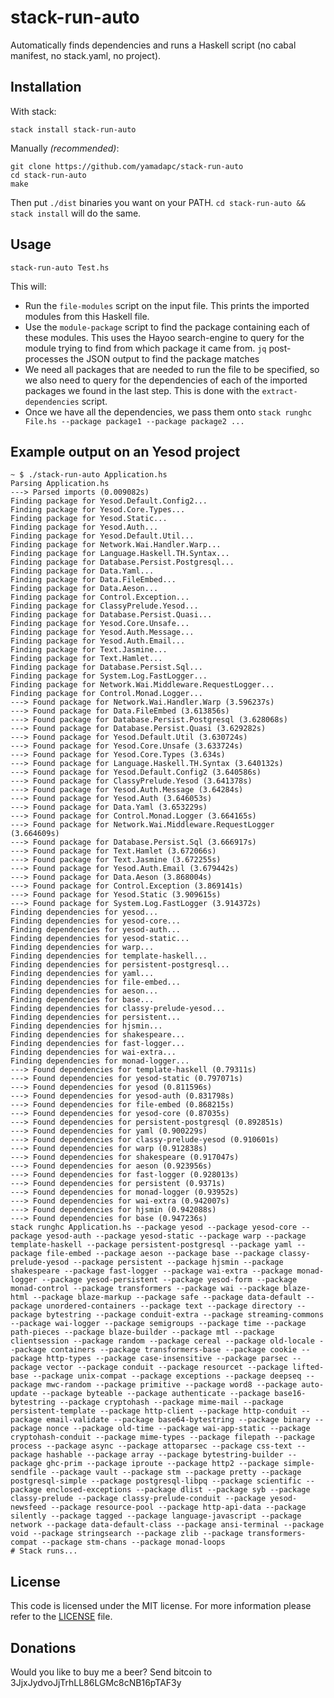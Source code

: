stack-run-auto
==============
Automatically finds dependencies and runs a Haskell script (no cabal manifest,
no stack.yaml, no project).

## Installation
With stack:
```
stack install stack-run-auto
```
Manually *(recommended)*:
```
git clone https://github.com/yamadapc/stack-run-auto
cd stack-run-auto
make
```
Then put `./dist` binaries you want on your PATH. `cd stack-run-auto && stack install`
will do the same.

## Usage
```
stack-run-auto Test.hs
```

This will:
- Run the `file-modules` script on the input file. This prints the imported
  modules from this Haskell file.
- Use the `module-package` script to find the package containing each of these
  modules. This uses the Hayoo search-engine to query for the module trying to
  find from which package it came from. `jq` post-processes the JSON output to
  find the package matches
- We need all packages that are needed to run the file to be specified, so we
  also need to query for the dependencies of each of the imported packages we
  found in the last step. This is done with the `extract-dependencies` script.
- Once we have all the dependencies, we pass them onto
  `stack runghc File.hs --package package1 --package package2 ...`

## Example output on an Yesod project
```
~ $ ./stack-run-auto Application.hs
Parsing Application.hs
---> Parsed imports (0.009082s)
Finding package for Yesod.Default.Config2...
Finding package for Yesod.Core.Types...
Finding package for Yesod.Static...
Finding package for Yesod.Auth...
Finding package for Yesod.Default.Util...
Finding package for Network.Wai.Handler.Warp...
Finding package for Language.Haskell.TH.Syntax...
Finding package for Database.Persist.Postgresql...
Finding package for Data.Yaml...
Finding package for Data.FileEmbed...
Finding package for Data.Aeson...
Finding package for Control.Exception...
Finding package for ClassyPrelude.Yesod...
Finding package for Database.Persist.Quasi...
Finding package for Yesod.Core.Unsafe...
Finding package for Yesod.Auth.Message...
Finding package for Yesod.Auth.Email...
Finding package for Text.Jasmine...
Finding package for Text.Hamlet...
Finding package for Database.Persist.Sql...
Finding package for System.Log.FastLogger...
Finding package for Network.Wai.Middleware.RequestLogger...
Finding package for Control.Monad.Logger...
---> Found package for Network.Wai.Handler.Warp (3.596237s)
---> Found package for Data.FileEmbed (3.613856s)
---> Found package for Database.Persist.Postgresql (3.628068s)
---> Found package for Database.Persist.Quasi (3.629282s)
---> Found package for Yesod.Default.Util (3.630724s)
---> Found package for Yesod.Core.Unsafe (3.633724s)
---> Found package for Yesod.Core.Types (3.634s)
---> Found package for Language.Haskell.TH.Syntax (3.640132s)
---> Found package for Yesod.Default.Config2 (3.640586s)
---> Found package for ClassyPrelude.Yesod (3.641378s)
---> Found package for Yesod.Auth.Message (3.64284s)
---> Found package for Yesod.Auth (3.646053s)
---> Found package for Data.Yaml (3.653229s)
---> Found package for Control.Monad.Logger (3.664165s)
---> Found package for Network.Wai.Middleware.RequestLogger (3.664609s)
---> Found package for Database.Persist.Sql (3.666917s)
---> Found package for Text.Hamlet (3.672066s)
---> Found package for Text.Jasmine (3.672255s)
---> Found package for Yesod.Auth.Email (3.679442s)
---> Found package for Data.Aeson (3.868004s)
---> Found package for Control.Exception (3.869141s)
---> Found package for Yesod.Static (3.909615s)
---> Found package for System.Log.FastLogger (3.914372s)
Finding dependencies for yesod...
Finding dependencies for yesod-core...
Finding dependencies for yesod-auth...
Finding dependencies for yesod-static...
Finding dependencies for warp...
Finding dependencies for template-haskell...
Finding dependencies for persistent-postgresql...
Finding dependencies for yaml...
Finding dependencies for file-embed...
Finding dependencies for aeson...
Finding dependencies for base...
Finding dependencies for classy-prelude-yesod...
Finding dependencies for persistent...
Finding dependencies for hjsmin...
Finding dependencies for shakespeare...
Finding dependencies for fast-logger...
Finding dependencies for wai-extra...
Finding dependencies for monad-logger...
---> Found dependencies for template-haskell (0.79311s)
---> Found dependencies for yesod-static (0.797071s)
---> Found dependencies for yesod (0.811596s)
---> Found dependencies for yesod-auth (0.831798s)
---> Found dependencies for file-embed (0.868215s)
---> Found dependencies for yesod-core (0.87035s)
---> Found dependencies for persistent-postgresql (0.892851s)
---> Found dependencies for yaml (0.900229s)
---> Found dependencies for classy-prelude-yesod (0.910601s)
---> Found dependencies for warp (0.912838s)
---> Found dependencies for shakespeare (0.917047s)
---> Found dependencies for aeson (0.923956s)
---> Found dependencies for fast-logger (0.928013s)
---> Found dependencies for persistent (0.9371s)
---> Found dependencies for monad-logger (0.93952s)
---> Found dependencies for wai-extra (0.942007s)
---> Found dependencies for hjsmin (0.942088s)
---> Found dependencies for base (0.947236s)
stack runghc Application.hs --package yesod --package yesod-core --package yesod-auth --package yesod-static --package warp --package template-haskell --package persistent-postgresql --package yaml --package file-embed --package aeson --package base --package classy-prelude-yesod --package persistent --package hjsmin --package shakespeare --package fast-logger --package wai-extra --package monad-logger --package yesod-persistent --package yesod-form --package monad-control --package transformers --package wai --package blaze-html --package blaze-markup --package safe --package data-default --package unordered-containers --package text --package directory --package bytestring --package conduit-extra --package streaming-commons --package wai-logger --package semigroups --package time --package path-pieces --package blaze-builder --package mtl --package clientsession --package random --package cereal --package old-locale --package containers --package transformers-base --package cookie --package http-types --package case-insensitive --package parsec --package vector --package conduit --package resourcet --package lifted-base --package unix-compat --package exceptions --package deepseq --package mwc-random --package primitive --package word8 --package auto-update --package byteable --package authenticate --package base16-bytestring --package cryptohash --package mime-mail --package persistent-template --package http-client --package http-conduit --package email-validate --package base64-bytestring --package binary --package nonce --package old-time --package wai-app-static --package cryptohash-conduit --package mime-types --package filepath --package process --package async --package attoparsec --package css-text --package hashable --package array --package bytestring-builder --package ghc-prim --package iproute --package http2 --package simple-sendfile --package vault --package stm --package pretty --package postgresql-simple --package postgresql-libpq --package scientific --package enclosed-exceptions --package dlist --package syb --package classy-prelude --package classy-prelude-conduit --package yesod-newsfeed --package resource-pool --package http-api-data --package silently --package tagged --package language-javascript --package network --package data-default-class --package ansi-terminal --package void --package stringsearch --package zlib --package transformers-compat --package stm-chans --package monad-loops
# Stack runs...
```

## License
This code is licensed under the MIT license. For more information please refer
to the [LICENSE](/LICENSE) file.

## Donations
Would you like to buy me a beer? Send bitcoin to 3JjxJydvoJjTrhLL86LGMc8cNB16pTAF3y
